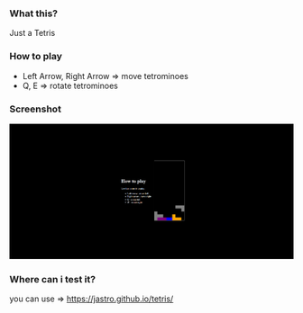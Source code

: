 ### What this?
Just a Tetris

### How to play
- Left Arrow, Right Arrow => move tetrominoes
- Q, E => rotate tetrominoes

### Screenshot

![Alt text](./assets/screenshot.png)

### Where can i test it?
you can use => https://jastro.github.io/tetris/